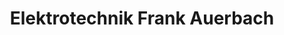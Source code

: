 ---
title: "Elektrotechnik Frank Auerbach"
url: /konradsreuth/elektrotechnik-frank-auerbach/
shop: Elektronik
---
